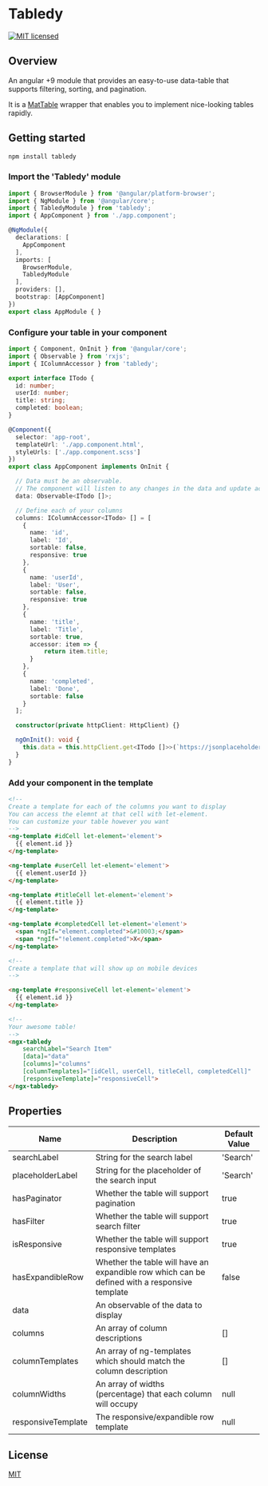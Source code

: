 # Tabledy

[![MIT licensed](https://img.shields.io/badge/license-MIT-blue.svg?style=flat-square)](https://github.com/georgipeltekov/ngx-file-drop/blob/master/LICENSE)

## Overview

An angular +9 module that provides an easy-to-use data-table that supports filtering, sorting, and pagination.

It is a [MatTable](https://material.angular.io/components/table/overview) wrapper that enables you to implement nice-looking tables rapidly.

## Getting started

```bash
npm install tabledy
```

### Import the 'Tabledy' module

```Typescript
import { BrowserModule } from '@angular/platform-browser';
import { NgModule } from '@angular/core';
import { TabledyModule } from 'tabledy';
import { AppComponent } from './app.component';

@NgModule({
  declarations: [
    AppComponent
  ],
  imports: [
    BrowserModule,
    TabledyModule 
  ],
  providers: [],
  bootstrap: [AppComponent]
})
export class AppModule { }
```

### Configure your table in your component

```Typescript
import { Component, OnInit } from '@angular/core';
import { Observable } from 'rxjs';
import { IColumnAccessor } from 'tabledy';

export interface ITodo {
  id: number;
  userId: number;
  title: string;
  completed: boolean;
}

@Component({
  selector: 'app-root',
  templateUrl: './app.component.html',
  styleUrls: ['./app.component.scss']
})
export class AppComponent implements OnInit {

  // Data must be an observable.
  // The component will listen to any changes in the data and update accordingly
  data: Observable<ITodo []>;

  // Define each of your columns
  columns: IColumnAccessor<ITodo> [] = [
    {
      name: 'id',
      label: 'Id',
      sortable: false,
      responsive: true
    },
    {
      name: 'userId',
      label: 'User',
      sortable: false,
      responsive: true
    },
    {
      name: 'title',
      label: 'Title',
      sortable: true,
      accessor: item => {
          return item.title;
      }
    },
    {
      name: 'completed',
      label: 'Done',
      sortable: false
    }
  ];

  constructor(private httpClient: HttpClient) {}

  ngOnInit(): void {
    this.data = this.httpClient.get<ITodo []>>(`https://jsonplaceholder.typicode.com/todos/`);
  }
}
```

### Add your component in the template

```HTML
<!--
Create a template for each of the columns you want to display
You can access the elemnt at that cell with let-element.
You can customize your table however you want
-->
<ng-template #idCell let-element='element'>
  {{ element.id }}
</ng-template>

<ng-template #userCell let-element='element'>
  {{ element.userId }}
</ng-template>

<ng-template #titleCell let-element='element'>
  {{ element.title }}
</ng-template>

<ng-template #completedCell let-element='element'>
  <span *ngIf="element.completed">&#10003;</span>
  <span *ngIf="!element.completed">X</span>
</ng-template>

<!--
Create a template that will show up on mobile devices
-->

<ng-template #responsiveCell let-element='element'>
  {{ element.id }}
</ng-template>

<!--
Your awesome table!
-->
<ngx-tabledy
    searchLabel="Search Item"
    [data]="data"
    [columns]="columns"
    [columnTemplates]="[idCell, userCell, titleCell, completedCell]"
    [responsiveTemplate]="responsiveCell">
</ngx-tabledy>
```


## Properties

Name  | Description | Default Value
------------- | ------------- | -------------
searchLabel  | String for the search label | 'Search'
placeholderLabel  | String for the placeholder of the search input | 'Search'
hasPaginator  | Whether the table will support pagination | true
hasFilter  | Whether the table will support search filter | true
isResponsive  | Whether the table will support responsive templates | true
hasExpandibleRow  | Whether the table will have an expandible row which can be defined with a responsive template | false
data  | An observable of the data to display | 
columns  | An array of column descriptions | []
columnTemplates  | An array of ng-templates which should match the column description | []
columnWidths  | An array of widths (percentage) that each column will occupy | null
responsiveTemplate | The responsive/expandible row template | null

## License

[MIT](/LICENSE)